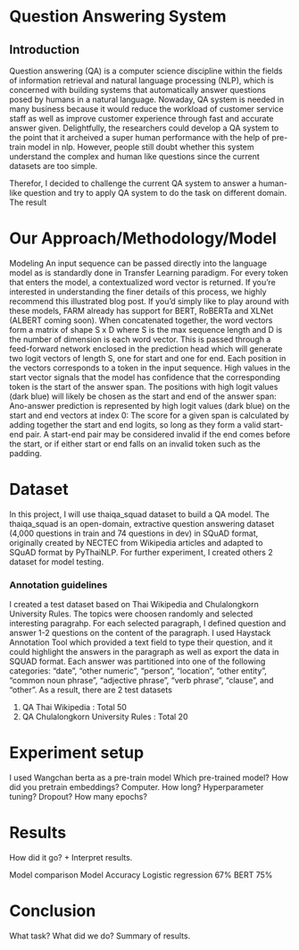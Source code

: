 # Question Answering System
## Introduction
Question answering (QA) is a computer science discipline within the fields of information retrieval and natural language processing (NLP), which is concerned with building systems that automatically answer questions posed by humans in a natural language. Nowaday, QA system is needed in many business because it would reduce the workload of customer service staff as well as improve customer experience through fast and accurate answer given. Delightfully, the researchers could develop a QA system to the point that it archeived a super human performance with the help of pre-train model in nlp. However, people still doubt whether this system understand the complex and human like questions since the current datasets are too simple. 

Therefor, I decided to challenge the current QA system to answer a human-like question and try to apply QA system to do the task on different domain. 
The result

# Our Approach/Methodology/Model

Modeling
An input sequence can be passed directly into the language model as is standardly done in Transfer Learning paradigm. For every token that enters the model, a contextualized word vector is returned. If you’re interested in understanding the finer details of this process, we highly recommend this illustrated blog post. If you’d simply like to play around with these models, FARM already has support for BERT, RoBERTa and XLNet (ALBERT coming soon).
When concatenated together, the word vectors form a matrix of shape S x D where S is the max sequence length and D is the number of dimension is each word vector. This is passed through a feed-forward network enclosed in the prediction head which will generate two logit vectors of length S, one for start and one for end. Each position in the vectors corresponds to a token in the input sequence. High values in the start vector signals that the model has confidence that the corresponding token is the start of the answer span. The positions with high logit values (dark blue) will likely be chosen as the start and end of the answer span:
Ano-answer prediction is represented by high logit values (dark blue) on the start and end vectors at index 0:
The score for a given span is calculated by adding together the start and end logits, so long as they form a valid start-end pair. A start-end pair may be considered invalid if the end comes before the start, or if either start or end falls on an invalid token such as the padding.

# Dataset
In this project, I will use thaiqa_squad dataset to build a QA model. The thaiqa_squad is an open-domain, extractive question answering dataset (4,000 questions in train and 74 questions in dev) in SQuAD format, originally created by NECTEC from Wikipedia articles and adapted to SQuAD format by PyThaiNLP. For further experiment, I created others 2 dataset for model testing.
### Annotation guidelines
I created a test dataset based on Thai Wikipedia and Chulalongkorn University Rules. The topics were choosen randomly and selected interesting paragrahp. For each selected paragraph, I defined question and answer 1-2 questions on the content of the paragraph. I used Haystack Annotation Tool which provided a text field to type their question, and it could highlight the answers in the paragraph as well as export the data in SQUAD format. Each answer was partitioned into one of the following categories: “date”, “other numeric”, “person”, “location”, “other entity”, “common noun phrase”, “adjective phrase”, “verb phrase”, “clause”, and “other”.
As a result, there are 2 test datasets
  1. QA Thai Wikipedia : Total 50 
  2. QA Chulalongkorn University Rules : Total 20 
  

# Experiment setup
I used Wangchan berta as a pre-train model
Which pre-trained model? How did you pretrain embeddings?
Computer. How long?
Hyperparameter tuning? Dropout? How many epochs?

# Results
How did it go? + Interpret results.

Model comparison
Model	Accuracy
Logistic regression	67%
BERT	75%

# Conclusion
What task? What did we do?
Summary of results.

